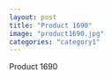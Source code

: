 ```yaml
---
layout: post
title: "Product 1690"
image: "product1690.jpg"
categories: "category1"
---
```

Product 1690

